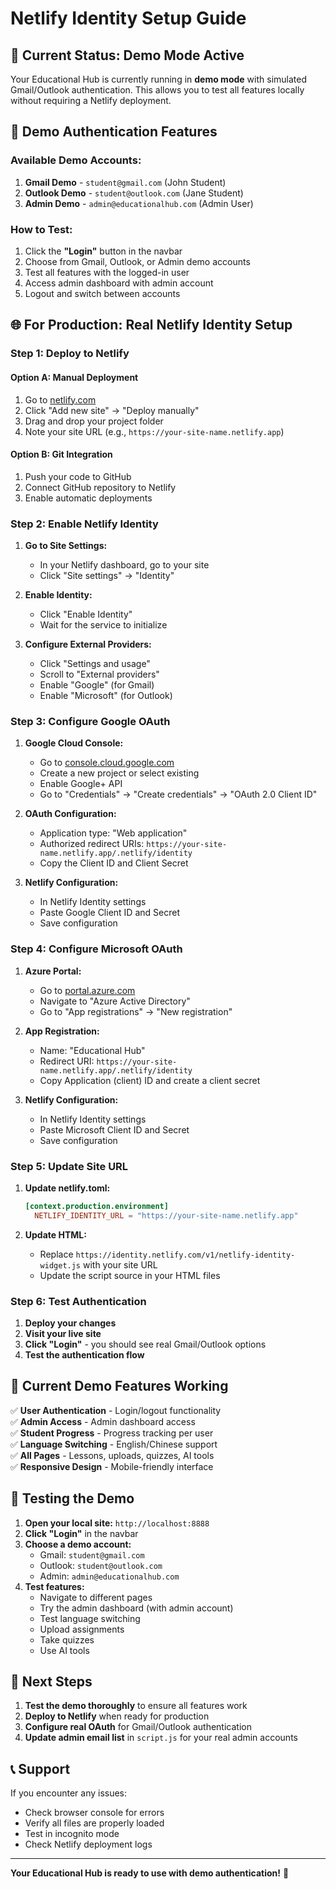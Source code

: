 # Netlify Identity Setup Guide

## 🚀 **Current Status: Demo Mode Active**

Your Educational Hub is currently running in **demo mode** with simulated Gmail/Outlook authentication. This allows you to test all features locally without requiring a Netlify deployment.

## 🎯 **Demo Authentication Features**

### **Available Demo Accounts:**
1. **Gmail Demo** - `student@gmail.com` (John Student)
2. **Outlook Demo** - `student@outlook.com` (Jane Student)  
3. **Admin Demo** - `admin@educationalhub.com` (Admin User)

### **How to Test:**
1. Click the **"Login"** button in the navbar
2. Choose from Gmail, Outlook, or Admin demo accounts
3. Test all features with the logged-in user
4. Access admin dashboard with admin account
5. Logout and switch between accounts

## 🌐 **For Production: Real Netlify Identity Setup**

### **Step 1: Deploy to Netlify**

#### Option A: Manual Deployment
1. Go to [netlify.com](https://netlify.com)
2. Click "Add new site" → "Deploy manually"
3. Drag and drop your project folder
4. Note your site URL (e.g., `https://your-site-name.netlify.app`)

#### Option B: Git Integration
1. Push your code to GitHub
2. Connect GitHub repository to Netlify
3. Enable automatic deployments

### **Step 2: Enable Netlify Identity**

1. **Go to Site Settings:**
   - In your Netlify dashboard, go to your site
   - Click "Site settings" → "Identity"

2. **Enable Identity:**
   - Click "Enable Identity"
   - Wait for the service to initialize

3. **Configure External Providers:**
   - Click "Settings and usage"
   - Scroll to "External providers"
   - Enable "Google" (for Gmail)
   - Enable "Microsoft" (for Outlook)

### **Step 3: Configure Google OAuth**

1. **Google Cloud Console:**
   - Go to [console.cloud.google.com](https://console.cloud.google.com)
   - Create a new project or select existing
   - Enable Google+ API
   - Go to "Credentials" → "Create credentials" → "OAuth 2.0 Client ID"

2. **OAuth Configuration:**
   - Application type: "Web application"
   - Authorized redirect URIs: `https://your-site-name.netlify.app/.netlify/identity`
   - Copy the Client ID and Client Secret

3. **Netlify Configuration:**
   - In Netlify Identity settings
   - Paste Google Client ID and Secret
   - Save configuration

### **Step 4: Configure Microsoft OAuth**

1. **Azure Portal:**
   - Go to [portal.azure.com](https://portal.azure.com)
   - Navigate to "Azure Active Directory"
   - Go to "App registrations" → "New registration"

2. **App Registration:**
   - Name: "Educational Hub"
   - Redirect URI: `https://your-site-name.netlify.app/.netlify/identity`
   - Copy Application (client) ID and create a client secret

3. **Netlify Configuration:**
   - In Netlify Identity settings
   - Paste Microsoft Client ID and Secret
   - Save configuration

### **Step 5: Update Site URL**

1. **Update netlify.toml:**
   ```toml
   [context.production.environment]
     NETLIFY_IDENTITY_URL = "https://your-site-name.netlify.app"
   ```

2. **Update HTML:**
   - Replace `https://identity.netlify.com/v1/netlify-identity-widget.js` with your site URL
   - Update the script source in your HTML files

### **Step 6: Test Authentication**

1. **Deploy your changes**
2. **Visit your live site**
3. **Click "Login"** - you should see real Gmail/Outlook options
4. **Test the authentication flow**

## 🔧 **Current Demo Features Working**

✅ **User Authentication** - Login/logout functionality  
✅ **Admin Access** - Admin dashboard access  
✅ **Student Progress** - Progress tracking per user  
✅ **Language Switching** - English/Chinese support  
✅ **All Pages** - Lessons, uploads, quizzes, AI tools  
✅ **Responsive Design** - Mobile-friendly interface  

## 📱 **Testing the Demo**

1. **Open your local site:** `http://localhost:8888`
2. **Click "Login"** in the navbar
3. **Choose a demo account:**
   - Gmail: `student@gmail.com`
   - Outlook: `student@outlook.com`  
   - Admin: `admin@educationalhub.com`
4. **Test features:**
   - Navigate to different pages
   - Try the admin dashboard (with admin account)
   - Test language switching
   - Upload assignments
   - Take quizzes
   - Use AI tools

## 🚀 **Next Steps**

1. **Test the demo thoroughly** to ensure all features work
2. **Deploy to Netlify** when ready for production
3. **Configure real OAuth** for Gmail/Outlook authentication
4. **Update admin email list** in `script.js` for your real admin accounts

## 📞 **Support**

If you encounter any issues:
- Check browser console for errors
- Verify all files are properly loaded
- Test in incognito mode
- Check Netlify deployment logs

---

**Your Educational Hub is ready to use with demo authentication!** 🎉
